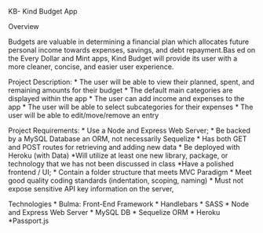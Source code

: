 KB- Kind Budget App

Overview 

Budgets are valuable in determining a financial plan which allocates future personal income towards expenses, savings, and debt repayment.Bas ed on the Every Dollar and Mint apps, Kind Budget will provide its user with a more cleaner, concise, and easier user experience. 

Project Description: 
	* The user will be able to view their planned, spent, and remaining amounts for their budget
	* The default main categories are displayed within the app
	* The user can add income and expenses to the app
	* The user will be able to select subcategories for their expenses
	* The user will be able to edit/move/remove an entry 

Project Requirements: 
	* Use a Node and Express Web Server;
	* Be backed by a MySQL Database an ORM, not necessarily Sequelize
	* Has both GET and POST routes for retrieving and adding new data
	* Be deployed with Heroku (with Data)
	*Will utilize at least one new library, package, or technology that we has not been discussed in class
 	*Have a polished frontend / UI;
	* Contain a folder structure that meets MVC Paradigm
	* Meet good quality coding standards (indentation, scoping, naming)
	* Must not expose sensitive API key information on the server, 

Technologies 
	* Bulma: Front-End Framework 
	* Handlebars
	* SASS
	* Node and Express Web Server
	* MySQL DB
	* Sequelize ORM
	* Heroku
	*Passport.js

